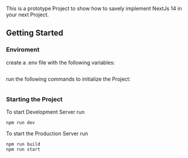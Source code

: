 This is a prototype Project to show how to savely implement NextJs 14 in your next Project. 

## Getting Started
### Enviroment
create a .env file with the following variables:
```

```

run the following commands to initialize the Project:
```

```

### Starting the Project
To start Development Server run 
```
npm run dev
```

To start the Production Server run
```
npm run build
npm run start
```

